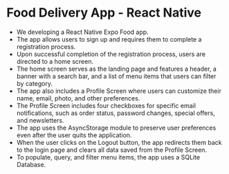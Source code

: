 # Food Delivery App - React Native

- We developing a React Native Expo Food app.
- The app allows users to sign up and requires them to complete a registration process.
- Upon successful completion of the registration process, users are directed to a home screen.
- The home screen serves as the landing page and features a header, a banner with a search bar, and a list of menu items that users can filter by category.
- The app also includes a Profile Screen where users can customize their name, email, photo, and other preferences.
- The Profile Screen includes four checkboxes for specific email notifications, such as order status, password changes, special offers, and newsletters.
- The app uses the AsyncStorage module to preserve user preferences even after the user quits the application.
- When the user clicks on the Logout button, the app redirects them back to the login page and clears all data saved from the Profile Screen.
- To populate, query, and filter menu items, the app uses a SQLite Database.





